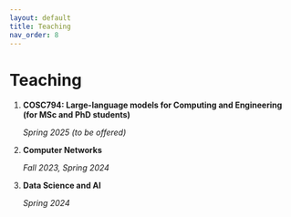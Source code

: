```yaml
---
layout: default
title: Teaching
nav_order: 8
---
```

<!-- Google tag (gtag.js) -->
<script async src="https://www.googletagmanager.com/gtag/js?id=G-E09K8XMPK5"></script>
<script>
  window.dataLayer = window.dataLayer || [];
  function gtag(){dataLayer.push(arguments);}
  gtag('js', new Date());

  gtag('config', 'G-E09K8XMPK5');
</script>


# Teaching

1. **COSC794: Large-language models for Computing and Engineering (for MSc and PhD students)**

   *Spring 2025 (to be offered)*

1. **Computer Networks**

   *Fall 2023, Spring 2024*

2. **Data Science and AI**

    *Spring 2024*